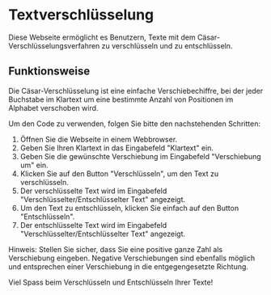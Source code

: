 # Textverschlüsselung

Diese Webseite ermöglicht es Benutzern, Texte mit dem Cäsar-Verschlüsselungsverfahren zu verschlüsseln und zu entschlüsseln.

## Funktionsweise

Die Cäsar-Verschlüsselung ist eine einfache Verschiebechiffre, bei der jeder Buchstabe im Klartext um eine bestimmte Anzahl von Positionen im Alphabet verschoben wird.

Um den Code zu verwenden, folgen Sie bitte den nachstehenden Schritten:

1. Öffnen Sie die Webseite in einem Webbrowser.
2. Geben Sie Ihren Klartext in das Eingabefeld "Klartext" ein.
3. Geben Sie die gewünschte Verschiebung im Eingabefeld "Verschiebung um" ein.
4. Klicken Sie auf den Button "Verschlüsseln", um den Text zu verschlüsseln.
5. Der verschlüsselte Text wird im Eingabefeld "Verschlüsselter/Entschlüsselter Text" angezeigt.
6. Um den Text zu entschlüsseln, klicken Sie einfach auf den Button "Entschlüsseln".
7. Der entschlüsselte Text wird im Eingabefeld "Verschlüsselter/Entschlüsselter Text" angezeigt.

Hinweis: Stellen Sie sicher, dass Sie eine positive ganze Zahl als Verschiebung eingeben. Negative Verschiebungen sind ebenfalls möglich und entsprechen einer Verschiebung in die entgegengesetzte Richtung.

Viel Spass beim Verschlüsseln und Entschlüsseln Ihrer Texte!
